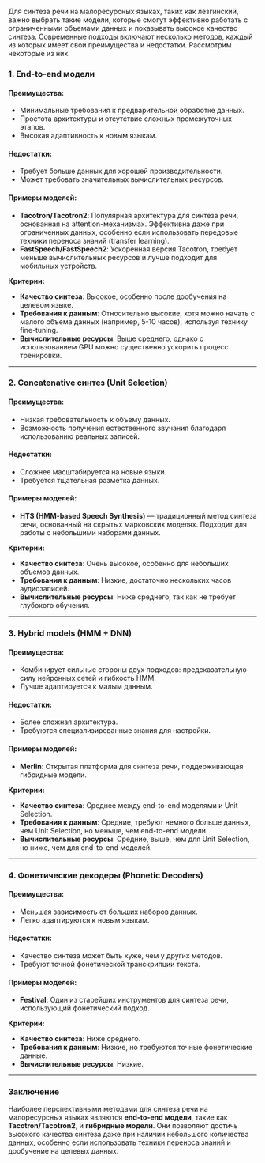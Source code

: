 Для синтеза речи на малоресурсных языках, таких как лезгинский, важно выбрать такие модели, которые смогут эффективно работать с ограниченными объемами данных и показывать высокое качество синтеза. Современные подходы включают несколько методов, каждый из которых имеет свои преимущества и недостатки. Рассмотрим некоторые из них.

### 1. **End-to-end модели**
#### Преимущества:
- Минимальные требования к предварительной обработке данных.
- Простота архитектуры и отсутствие сложных промежуточных этапов.
- Высокая адаптивность к новым языкам.

#### Недостатки:
- Требует больше данных для хорошей производительности.
- Может требовать значительных вычислительных ресурсов.

#### Примеры моделей:
- **Tacotron/Tacotron2**: Популярная архитектура для синтеза речи, основанная на attention-механизмах. Эффективна даже при ограниченных данных, особенно если использовать передовые техники переноса знаний (transfer learning). 
- **FastSpeech/FastSpeech2**: Ускоренная версия Tacotron, требует меньше вычислительных ресурсов и лучше подходит для мобильных устройств.

**Критерии:**
- **Качество синтеза**: Высокое, особенно после дообучения на целевом языке.
- **Требования к данным**: Относительно высокие, хотя можно начать с малого объема данных (например, 5-10 часов), используя технику fine-tuning.
- **Вычислительные ресурсы**: Выше среднего, однако с использованием GPU можно существенно ускорить процесс тренировки.

---

### 2. **Concatenative синтез (Unit Selection)**
#### Преимущества:
- Низкая требовательность к объему данных.
- Возможность получения естественного звучания благодаря использованию реальных записей.

#### Недостатки:
- Сложнее масштабируется на новые языки.
- Требуется тщательная разметка данных.

#### Примеры моделей:
- **HTS (HMM-based Speech Synthesis)** — традиционный метод синтеза речи, основанный на скрытых марковских моделях. Подходит для работы с небольшими наборами данных.

**Критерии:**
- **Качество синтеза**: Очень высокое, особенно для небольших объемов данных.
- **Требования к данным**: Низкие, достаточно нескольких часов аудиозаписей.
- **Вычислительные ресурсы**: Ниже среднего, так как не требует глубокого обучения.

---

### 3. **Hybrid models (HMM + DNN)**
#### Преимущества:
- Комбинирует сильные стороны двух подходов: предсказательную силу нейронных сетей и гибкость HMM.
- Лучше адаптируется к малым данным.

#### Недостатки:
- Более сложная архитектура.
- Требуются специализированные знания для настройки.

#### Примеры моделей:
- **Merlin**: Открытая платформа для синтеза речи, поддерживающая гибридные модели.

**Критерии:**
- **Качество синтеза**: Среднее между end-to-end моделями и Unit Selection.
- **Требования к данным**: Средние, требуют немного больше данных, чем Unit Selection, но меньше, чем end-to-end модели.
- **Вычислительные ресурсы**: Средние, выше, чем для Unit Selection, но ниже, чем для end-to-end моделей.

---

### 4. **Фонетические декодеры (Phonetic Decoders)**
#### Преимущества:
- Меньшая зависимость от больших наборов данных.
- Легко адаптируются к новым языкам.

#### Недостатки:
- Качество синтеза может быть хуже, чем у других методов.
- Требуют точной фонетической транскрипции текста.

#### Примеры моделей:
- **Festival**: Один из старейших инструментов для синтеза речи, использующий фонетический подход.

**Критерии:**
- **Качество синтеза**: Ниже среднего.
- **Требования к данным**: Низкие, но требуются точные фонетические данные.
- **Вычислительные ресурсы**: Низкие.

---

### Заключение

Наиболее перспективными методами для синтеза речи на малоресурсных языках являются **end-to-end модели**, такие как **Tacotron/Tacotron2**, и **гибридные модели**. Они позволяют достичь высокого качества синтеза даже при наличии небольшого количества данных, особенно если использовать техники переноса знаний и дообучение на целевых данных.